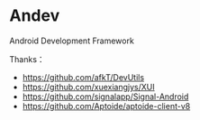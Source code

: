 # Andev
Android Development Framework

Thanks：

- https://github.com/afkT/DevUtils
- https://github.com/xuexiangjys/XUI
- https://github.com/signalapp/Signal-Android
- https://github.com/Aptoide/aptoide-client-v8
